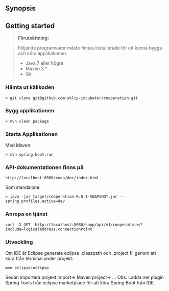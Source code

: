 ## Synopsis

## Getting started

> **Förutsättning:**

> Följande programvaror måste finnas installerade för att kunna bygga och köra applikationen.
> - Java 7 eller högre
> - Maven 3.*
> - Git

### Hämta ut källkoden
```
> git clone git@github.com:skltp-incubator/cooperation.git
```

### Bygg applikationen
```
> mvn clean package
```

### Starta Applikationen
Med  Maven:
```
> mvn spring-boot:run
```

### API-dokumentationen finns på
```
http://localhost:8080/coop/doc/index.html
```

Som standalone:
```
> java -jar target/cooperation-0.0.1-SNAPSHOT.jar --spring.profiles.active=dev
```
### Anropa en tjänst
```
curl -X GET 'http://localhost:8080/coop/api/v1/cooperations?include=logicalAddress,connectionPoint'
```
### Utveckling
Om IDE är Eclipse generate eclipse .classpath och .project fil genom att köra från terminal under projekt:
```
mvn eclipse:eclipse
```
Sedan importera projekt Import-> Maven project-> ...
Obs: Ladda ner plugin Spring Tools från eclipse marketplace för att köra Spring Boot från IDE.
